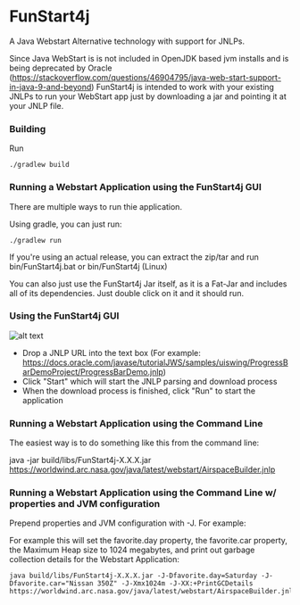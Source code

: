 # FunStart4j
A Java Webstart Alternative technology with support for JNLPs.

Since Java WebStart is is not included in OpenJDK based jvm installs and is being deprecated by Oracle (https://stackoverflow.com/questions/46904795/java-web-start-support-in-java-9-and-beyond) FunStart4j is intended to work with your existing JNLPs to run your WebStart app just by downloading a jar and pointing it at your JNLP file.

### Building

Run

```
./gradlew build
```

### Running a Webstart Application using the FunStart4j GUI

There are multiple ways to run thie application.

Using gradle, you can just run:

```
./gradlew run
```

If you're using an actual release, you can extract the zip/tar and run bin/FunStart4j.bat or bin/FunStart4j (Linux)

You can also just use the FunStart4j Jar itself, as it is a Fat-Jar and includes all of its dependencies.  Just double click on it and it should run.

### Using the FunStart4j GUI

![alt text](https://i.imgur.com/V4rftSc.png "FunStart4j Screenshot")

* Drop a JNLP URL into the text box (For example:  https://docs.oracle.com/javase/tutorialJWS/samples/uiswing/ProgressBarDemoProject/ProgressBarDemo.jnlp)
* Click "Start" which will start the JNLP parsing and download process
* When the download process is finished, click "Run" to start the application

### Running a Webstart Application using the Command Line

The easiest way is to do something like this from the command line:

java -jar build/libs/FunStart4j-X.X.X.jar https://worldwind.arc.nasa.gov/java/latest/webstart/AirspaceBuilder.jnlp

### Running a Webstart Application using the Command Line w/ properties and JVM configuration
Prepend properties and JVM configuration with -J.  For example:

For example this will set the favorite.day property, the favorite.car property, the Maximum Heap size to 1024 megabytes, and print out garbage collection details for the Webstart Application:

```
java build/libs/FunStart4j-X.X.X.jar -J-Dfavorite.day=Saturday -J-Dfavorite.car="Nissan 350Z" -J-Xmx1024m -J-XX:+PrintGCDetails https://worldwind.arc.nasa.gov/java/latest/webstart/AirspaceBuilder.jnlp
```
